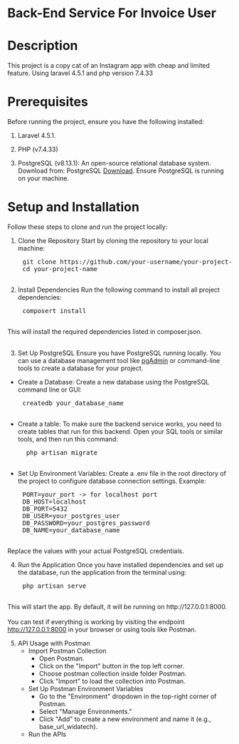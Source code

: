 # Back-End Service For Invoice User

# Description
This project is a copy cat of an Instagram app with cheap and limited feature. Using laravel 4.5.1 and php version 7.4.33

# Prerequisites
Before running the project, ensure you have the following installed:

1. Laravel 4.5.1.

2. PHP (v7.4.33)

3. PostgreSQL (v8.13.1): An open-source relational database system.
    Download from: PostgreSQL [Download](https://www.postgresql.org/download/).
    Ensure PostgreSQL is running on your machine.

# Setup and Installation
Follow these steps to clone and run the project locally:
1. Clone the Repository
Start by cloning the repository to your local machine:
<div class="code-container">
  <pre id="command-text">
    git clone https://github.com/your-username/your-project-name.git
    cd your-project-name
  </pre>
</div>

2. Install Dependencies
Run the following command to install all project dependencies:
<div class="code-container">
  <pre id="command-text">
    composert install
  </pre>
</div>
This will install the required dependencies listed in composer.json.<br><br>

3. Set Up PostgreSQL
Ensure you have PostgreSQL running locally. You can use a database management tool like [pgAdmin](https://www.pgadmin.org/) or command-line tools to create a database for your project.
- Create a Database: Create a new database using the PostgreSQL command line or GUI:
<div class="code-container">
  <pre id="command-text">
    createdb your_database_name
  </pre>
</div>

- Create a table:
To make sure the backend service works, you need to create tables that run for this backend. Open your SQL tools or similar tools, and then run this command:
<div class="code-container">
  <pre id="command-text">
     php artisan migrate
  </pre>
</div>

- Set Up Environment Variables: Create a .env file in the root directory of the project to configure database connection settings. Example:
<div class="code-container">
  <pre id="command-text">
    PORT=your_port -> for localhost port
    DB_HOST=localhost
    DB_PORT=5432
    DB_USER=your_postgres_user
    DB_PASSWORD=your_postgres_password
    DB_NAME=your_database_name
  </pre>
</div>
Replace the values with your actual PostgreSQL credentials.

4. Run the Application
Once you have installed dependencies and set up the database, run the application from the terminal using:
<div class="code-container">
  <pre id="command-text">
    php artisan serve
  </pre>
</div>
This will start the app. By default, it will be running on http://127.0.0.1:8000. <br><br

You can test if everything is working by visiting the endpoint http://127.0.0.1:8000 in your browser or using tools like Postman.

5. API Usage with Postman
   - Import Postman Collection
     * Open Postman.
     * Click on the "Import" button in the top left corner.
     * Choose postman collection inside folder Postman.
     * Click "Import" to load the collection into Postman.
   - Set Up Postman Environment Variables
     * Go to the "Environment" dropdown in the top-right corner of Postman.
     * Select "Manage Environments."
     * Click "Add" to create a new environment and name it (e.g., base_url_widatech).
   - Run the APIs

